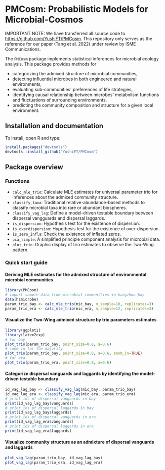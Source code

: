 PMCosm: Probabilistic Models for Microbial-Cosmos
=======

IMPORTANT NOTE: We have transferred all source code to </span> <https://github.com/YushiFT/PMCosm>. This repository only serves as the reference for our paper (Tang et al. 2022) under review by ISME Communications. 

The `PMCosm` package implements statistical inferences for microbial ecology analysis. This package provides methods for 

* categorizing the admixed structure of microbial communities,
* detecting influential microbes in both engineered and natural environments,
* evaluating sub-communities' preferences of life strategies,
* identifying causal relationship between microbes' metabolism functions and fluctuations of surrounding environments,
* predicting the community composition and structure for a given local environment. 

Installation and documentation
------------------------------

To install, open R and type:

```R
install.packages("devtools")
devtools::install_github("YushiFT/PMCosm")
```

Package overview
----------------

### Functions 
* `calc_mle_trio`: Calculate MLE estimates for universal parameter trio for inferences about the admixed community structure. 
* `classify_taxa`: Traditional relative-abundance-based methods to classify microbial taxa into rare or abundant biospheres.
* `classify_vag_lag`: Define a model-driven testable boundary between dispersal vangguards and dispersal laggards.
* `is_dispersion`: Hypothesis test for the existence of dispersion.
* `is_overdispersion`: Hypothesis test for the existence of over-dispersion.
* `is_zero_infla`: Check the existence of inflated zeros. 
* `pca_simple`: A simplified principle component analysis for microbial data.
* `plot_trio`: Graphic display of trio estimates to observe the Two-Wing pattern.


### Quick start guide

#### Deriving MLE estimates for the admixed structure of environmental microbial communities

```R
library(PMCosm)
# import sample data from microbial communities in hangzhou bay
data(hzmicrobe)
param_trio_bay <- calc_mle_trio(mic_bay, n_sample=10, replicates=3)
param_trio_era <- calc_mle_trio(mic_era, n_sample=12, replicates=3)
```
#### Visualize the Two-Wing admixed structure by trio parameters estimates

```R
library(ggplot2)
library(latex2exp)
# for bay
plot_trio(param_trio_bay, point_size=0.8, a=0.6)
# zoom in for the majority 
plot_trio(param_trio_bay, point_size=0.8, a=0.6, zoom_in=TRUE)
# for era 
plot_trio(param_trio_era, point_size=0.8, a=0.6)
```

#### Categorize dispersal vanguards and laggards by identifying the model-driven testable boundary

```R
id_vag_lag_bay <- classify_vag_lag(mic_bay, param_trio_bay)
id_vag_lag_era <- classify_vag_lag(mic_era, param_trio_era)
# print ids of dispersal vanguards in bay
print(id_vag_lag_bay$vanguards)
# print ids of dispersal laggards in bay
print(id_vag_lag_bay$laggards)
# print ids of dispersal vanguards in era
print(id_vag_lag_era$vanguards)
# print ids of dispersal laggards in era
print(id_vag_lag_era$laggards)
```

#### Visualize community structure as an admixture of dispersal vanguards and laggards

```R
plot_vag_lag(param_trio_bay, id_vag_lag_bay)
plot_vag_lag(param_trio_era, id_vag_lag_era)
```






